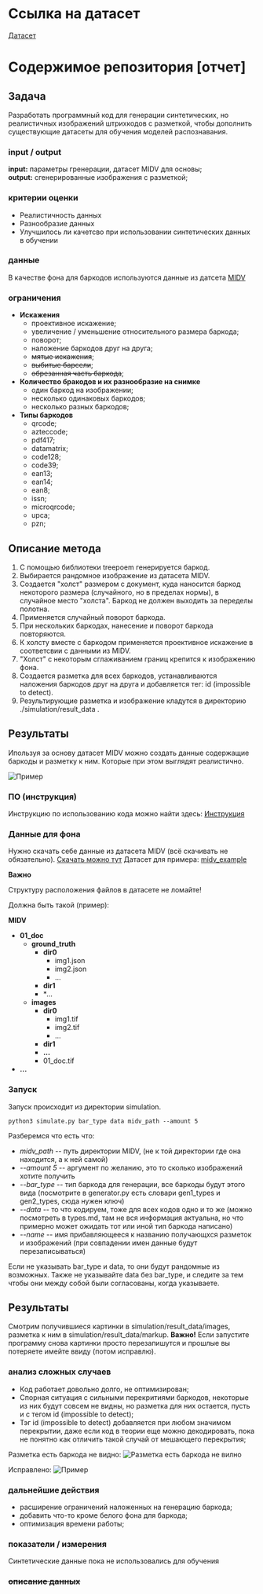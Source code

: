 # Ссылка на датасет

[Датасет](https://disk.yandex.ru/d/RlW-0dqfkZciDQ)



# Содержимое репозитория [отчет]

## Задача

Разработать программный код для генерации синтетических, но реалистичных изображений штрихкодов с разметкой, чтобы дополнить существующие датасеты для обучения моделей распознавания.

### input / output

**input:**    параметры гренерации, датасет MIDV для основы;\
**output:**   сгенерированные изображения с разметкой;

### критерии оценки

- Реалистичность данных
- Разнообразие данных
- Улучшилось ли качетсво при использовании синтетических данных в обучении

### данные

В качестве фона для баркодов используются данные из датсета [MIDV](https://www.kaggle.com/datasets/kontheeboonmeeprakob/midv500)

### ограничения

- **Искажения**
    - проективное искажение;
    - увеличение / уменьшение относительного размера баркода;
    - поворот;
    - наложение баркодов друг на друга;
    - ~~мятые искажения~~;
    - ~~выбитые барсели~~;
    - ~~обрезанная часть баркода~~;
- **Количество бракодов и их разнообразие на снимке**
    - один баркод на изображении;
    - несколько одинаковых баркодов;
    - несколько разных баркодов;
- **Типы баркодов**
    - qrcode; 
    - azteccode; 
    - pdf417; 
    - datamatrix; 
    - code128; 
    - code39; 
    - ean13; 
    - ean14; 
    - ean8; 
    - issn; 
    - microqrcode; 
    - upca; 
    - pzn; 

## Описание метода

1. С помощью библиотеки treepoem генерируется баркод.
2. Выбирается рандомное изображение из датасета MIDV.
3. Создается "холст" размером с документ, куда наносится баркод некоторого размера (случайного, но в пределах нормы), в случайное место "холста". Баркод не должен выходить за переделы полотна.
4. Применяется случайный поворот баркода.
5. При нескольких баркодах, нанесение и поворот баркода повторяются. 
6. К холсту вместе с баркодом применяется проективное искажение в соответсвии с данными из MIDV.
7. "Холст" с некоторым сглаживанием границ крепится к изображению фона.
8. Создается разметка для всех баркодов, устанавливаются наложения баркодов друг на друга и добавляется тег: id (impossible to detect).
9. Результирующие разметка и изображение кладутся в директорию ./simulation/result_data .

## Результаты

Ипользуя за основу датасет MIDV можно создать данные содержащие баркоды и разметку к ним. Которые при этом выглядят реалистично.

![Пример](images/ok_0.png)

### ПО (инструкция)

Инструкцию по использованию кода можно найти здесь: [Инструкция](https://github.com/Keiko-Chan/mipt2025-Dudenko-E-I/blob/main/simulation/Readme.md)

### Данные для фона

Нужно скачать себе данные из датасета MIDV (всё скачивать не обязательно).
[Скачать можно тут](https://www.kaggle.com/datasets/kontheeboonmeeprakob/midv500)
Датасет для примера: [midv_example](https://disk.yandex.ru/d/vnIrFwIuRCui6g)

**Важно**

Структуру расположения файлов в датасете не ломайте!

Должна быть такой (пример):

**MIDV**
- **01_doc**
    - **ground_truth** 
        - **dir0**
            - img1.json 
            - img2.json
            - ...
        - **dir1**
        - **...*
    - **images**
        - **dir0**
            - img1.tif
            - img2.tif
            - ...
        - **dir1**
        - **...**
        - 01_doc.tif
- **...**


### Запуск

Запуск происходит из директории simulation.

```
python3 simulate.py bar_type data midv_path --amount 5
```

Разберемся что есть что:

- *midv_path* -- путь директории MIDV, (не к той директории где она находится, а к ней самой)
- *--amount 5* --  аргумент по желанию, это то сколько изображений хотите получить
- *--bar_type* --  тип баркода для генерации, все баркоды будут этого вида (посмотрите в generator.py есть словари gen1_types и gen2_types, сюда нужен ключ)
- *--data* -- то что кодируем, тоже для всех кодов одно и то же (можно посмотреть в types.md, там не вся информация актуальна, но что примерно может ожидать тот или иной тип баркода написано)
- *--name* -- имя прибавляющееся к названию получающхся разметок и изображений (при совпадении имен данные будут перезаписываться)

Если не указывать bar_type и data, то они будут рандомные из возможных. Также не указывайте data без bar_type, и следите за тем чтобы они между собой были согласованы, когда указываете.


## Результаты

Смотрим получившиеся картинки в simulation/result_data/images, разметка к ним в simulation/result_data/markup. **Важно!** Если запустите программу снова картинки просто перезапишутся и прошлые вы потеряете имейте ввиду (потом исправлю).

### анализ сложных случаев

- Код работает довольно долго, не оптимизирован;
- Спорная ситуация с сильными перекритиями баркодов, некоторые из них будут совсем не видны, но разметка для них остается, пусть и с тегом id (impossible to detect);
- Тэг id (impossible to detect) добавляется при любом значимом перекрытии, даже если код в теории еще можно декодировать, пока не понятно как отличить такой случай от мешающего перекрытия;

Разметка есть баркода не видно:
![Разметка есть баркода не вилно](images/err.png)


Исправлено:
![Пример](images/0.png)

### дальнейшие действия  

- расширение ограничений наложенных на генерацию баркода;
- добавить что-то кроме белого фона для баркода;
- оптимизация времени работы;

### показатели / измерения

Синтетические данные пока не использовались для обучения

### ~~описание данных~~


    

